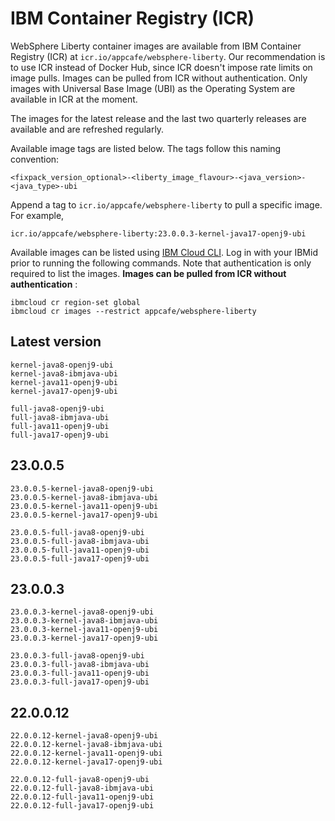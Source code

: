 
# IBM Container Registry (ICR)

WebSphere Liberty container images are available from IBM Container Registry (ICR) at `icr.io/appcafe/websphere-liberty`. Our recommendation is to use ICR instead of Docker Hub, since ICR doesn't impose rate limits on image pulls. Images can be pulled from ICR without authentication. Only images with Universal Base Image (UBI) as the Operating System are available in ICR at the moment.

The images for the latest release and the last two quarterly releases are available and are refreshed regularly.

Available image tags are listed below. The tags follow this naming convention: 
```
<fixpack_version_optional>-<liberty_image_flavour>-<java_version>-<java_type>-ubi
```

Append a tag to `icr.io/appcafe/websphere-liberty` to pull a specific image. For example, 
```
icr.io/appcafe/websphere-liberty:23.0.0.3-kernel-java17-openj9-ubi
```

Available images can be listed using [IBM Cloud CLI](https://cloud.ibm.com/docs/cli?topic=cli-getting-started). Log in with your IBMid prior to running the following commands. Note that authentication is only required to list the images. **Images can be pulled from ICR without authentication** : 
```
ibmcloud cr region-set global 
ibmcloud cr images --restrict appcafe/websphere-liberty
```


## Latest version

```
kernel-java8-openj9-ubi
kernel-java8-ibmjava-ubi
kernel-java11-openj9-ubi
kernel-java17-openj9-ubi

full-java8-openj9-ubi
full-java8-ibmjava-ubi
full-java11-openj9-ubi
full-java17-openj9-ubi
```

## 23.0.0.5

```
23.0.0.5-kernel-java8-openj9-ubi
23.0.0.5-kernel-java8-ibmjava-ubi
23.0.0.5-kernel-java11-openj9-ubi
23.0.0.5-kernel-java17-openj9-ubi

23.0.0.5-full-java8-openj9-ubi
23.0.0.5-full-java8-ibmjava-ubi
23.0.0.5-full-java11-openj9-ubi
23.0.0.5-full-java17-openj9-ubi
```

## 23.0.0.3

```
23.0.0.3-kernel-java8-openj9-ubi
23.0.0.3-kernel-java8-ibmjava-ubi
23.0.0.3-kernel-java11-openj9-ubi
23.0.0.3-kernel-java17-openj9-ubi

23.0.0.3-full-java8-openj9-ubi
23.0.0.3-full-java8-ibmjava-ubi
23.0.0.3-full-java11-openj9-ubi
23.0.0.3-full-java17-openj9-ubi
```

## 22.0.0.12

```
22.0.0.12-kernel-java8-openj9-ubi
22.0.0.12-kernel-java8-ibmjava-ubi
22.0.0.12-kernel-java11-openj9-ubi
22.0.0.12-kernel-java17-openj9-ubi

22.0.0.12-full-java8-openj9-ubi
22.0.0.12-full-java8-ibmjava-ubi
22.0.0.12-full-java11-openj9-ubi
22.0.0.12-full-java17-openj9-ubi
```
